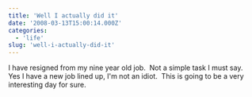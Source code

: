 ```yaml
---
title: 'Well I actually did it'
date: '2008-03-13T15:00:14.000Z'
categories:
  - 'life'
slug: 'well-i-actually-did-it'
---
```


I have resigned from my nine year old job.  Not a simple task I must say.  Yes I have a new job lined up, I'm not an idiot.  This is going to be a very interesting day for sure.
